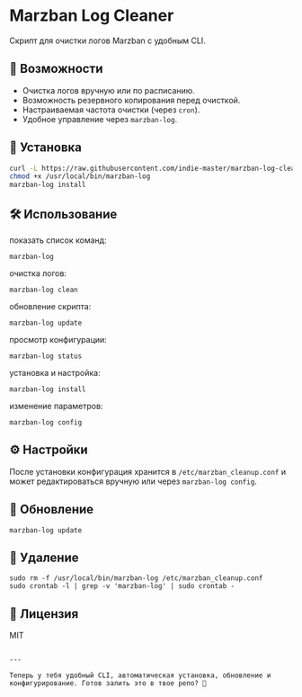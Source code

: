 # Marzban Log Cleaner

Скрипт для очистки логов Marzban с удобным CLI.

## 📌 Возможности
- Очистка логов вручную или по расписанию.
- Возможность резервного копирования перед очисткой.
- Настраиваемая частота очистки (через `cron`).
- Удобное управление через `marzban-log`.

## 🔧 Установка
```bash
curl -L https://raw.githubusercontent.com/indie-master/marzban-log-cleaner/main/marzban-log -o /usr/local/bin/marzban-log
chmod +x /usr/local/bin/marzban-log
marzban-log install
```

## 🛠 Использование
показать список команд:
```
marzban-log
```

очистка логов:
```
marzban-log clean
```

обновление скрипта:
```
marzban-log update
```

просмотр конфигурации:
```
marzban-log status
```

установка и настройка:
```
marzban-log install
```

изменение параметров:
```
marzban-log config
```

## ⚙️ Настройки
После установки конфигурация хранится в ```/etc/marzban_cleanup.conf``` и может редактироваться вручную или через ```marzban-log config```.

## 🔄 Обновление
```
marzban-log update
```

## 🚀 Удаление
```
sudo rm -f /usr/local/bin/marzban-log /etc/marzban_cleanup.conf
sudo crontab -l | grep -v 'marzban-log' | sudo crontab -
```

## 📄 Лицензия
MIT
```

---

Теперь у тебя удобный CLI, автоматическая установка, обновление и конфигурирование. Готов залить это в твое репо? 🚀
```
